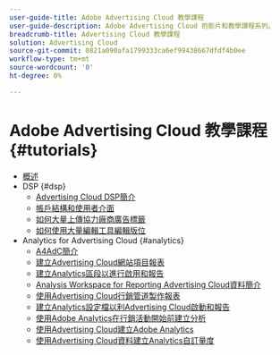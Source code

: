 ```yaml
---
user-guide-title: Adobe Advertising Cloud 教學課程
user-guide-description: Adobe Advertising Cloud 的影片和教學課程系列。
breadcrumb-title: Advertising Cloud 教學課程
solution: Advertising Cloud
source-git-commit: 0821a090afa1799333ca6ef99438667dfdf4b0ee
workflow-type: tm+mt
source-wordcount: '0'
ht-degree: 0%

---
```



# Adobe Advertising Cloud 教學課程 {#tutorials}

+ [概述](overview.md)
+ DSP {#dsp}
   + [Advertising Cloud DSP簡介](/help/dsp/intro.md)
   + [帳戶結構和使用者介面](/help/dsp/ui.md)
   + [如何大量上傳協力廠商廣告標籤](/help/dsp/bulk-upload-third-party-ad-tags.md)
   + [如何使用大量編輯工具編輯版位](/help/dsp/bulk-edit-placement-tools.md)
+ Analytics for Advertising Cloud {#analytics}
   + [A4AdC簡介](/help/integrations/analytics/intro-a4adc.md)
   + [建立Advertising Cloud網站項目報表](/help/integrations/analytics/analytics-site-entry-a4adc.md)
   + [建立Analytics區段以進行啟用和報告](/help/integrations/analytics/analytics-segments-a4adc.md)
   + [Analysis Workspace for Reporting Advertising Cloud資料簡介](/help/integrations/analytics/analytics-analysis-workspace-a4adc.md)
   + [使用Advertising Cloud行銷管道製作報表](/help/integrations/analytics/analytics-reporting-a4adc.md)
   + [建立Analytics設定檔以利Advertising Cloud啟動和報告](/help/integrations/analytics/analytics-profiles-a4adc.md)
   + [使用Adobe Analytics在行銷活動開始前建立分析](/help/integrations/analytics/analytics-pre-launch-a4adc.md)
   + [使用Advertising Cloud建立Adobe Analytics](/help/integrations/analytics/analytics-dashboards-a4adc.md)
   + [使用Advertising Cloud資料建立Analytics自訂量度](/help/integrations/analytics/analytics-custom-metrics-a4adc.md)

<!-- Will add to DSP chapter once the videos are complete:
  + [Create a Placement](/help/dsp/placement-create.md)
  + [Placement Targeting Capabilities](/help/dsp/placement-targeting.md)
  + [Audience Libraries and Applying Behavioral Targeting](/help/dsp/audience-libraries.md)
-->